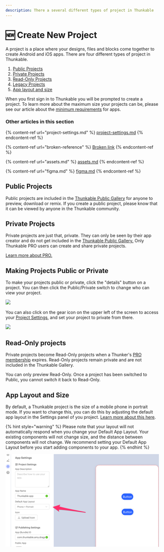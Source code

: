 ```yaml
---
description: There a several different types of project in Thunkable
---
```


# 🆕 Create New Project

A project is a place where your designs, files and blocks come together to create Android and iOS apps. There are four different types of project in Thunkable.

1. [Public Projects](projects.md#public-projects)
2. [Private Projects](projects.md#private-projects)
3. [Read-Only Projects](projects.md#read-only-projects)
4. [Legacy Projects](projects.md#legacy-projects)
5. [App layout and size](projects.md#undefined)

When you first sign in to Thunkable you will be prompted to create a project. To learn more about the maximum size your projects can be, please see our article about the [minimum requirements](assets.md#app-size-limits-50-mb-per-app) for apps.

### Other articles in this section

{% content-ref url="project-settings.md" %}
[project-settings.md](project-settings.md)
{% endcontent-ref %}

{% content-ref url="broken-reference" %}
[Broken link](broken-reference)
{% endcontent-ref %}

{% content-ref url="assets.md" %}
[assets.md](assets.md)
{% endcontent-ref %}

{% content-ref url="figma.md" %}
[figma.md](figma.md)
{% endcontent-ref %}

## Public Projects

Public projects are included in the [Thunkable Public Gallery](broken-reference) for anyone to preview, download or remix. If you create a public project, please know that it can be viewed by anyone in the Thunkable community.&#x20;

## Private Projects

Private projects are just that, private. They can only be seen by their app creator and do not get included in the [Thunkable Public Gallery.](broken-reference) Only Thunkable PRO users can create and share private projects.&#x20;

[Learn more about PRO.](https://thunkable.com/#/pricing)

## Making Projects Public or Private

To make your projects public or private, click the "details" button on a project. You can then click the Public/Private switch to change who can view your project.

![](.gitbook/assets/screen-shot-2021-04-15-at-2.42.01-pm.png)

You can also click on the gear icon on the upper left of the screen to access your [Project Settings](project-settings.md), and set your project to private from there.

![](.gitbook/assets/screen-shot-2021-04-15-at-2.43.35-pm.png)

## Read-Only projects

Private projects become Read-Only projects when a Thunker's [PRO membership](https://thunkable.com/#/pricing) expires. Read-Only projects remain private and are not included in the Thunkable Gallery.

You can only preview Read-Only. Once a project has been switched to Public, you cannot switch it back to Read-Only.

## App Layout and Size

By default, a Thunkable project is the size of a mobile phone in portrait mode. If you want to change this, you can do this by adjusting the default app layout in the Settings panel of you project. [Learn more about this here](project-settings.md#default-app-layout).

{% hint style="warning" %}
Please note that your layout will not automatically respond when you change your Default App Layout. Your existing components will not change size, and the distance between components will not change. We recommend setting your Default App Layout before you start adding components to your app.
{% endhint %}

![](.gitbook/assets/defaultlayoutsettings-2.png)
